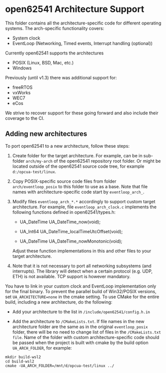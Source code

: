# open62541 Architecture Support

This folder contains all the architecture-specific code for different operating
systems. The arch-specific functionality covers:

- System clock
- EventLoop (Networking, Timed events, Interrupt handling (optional))

Currently open62541 supports the architectures

- POSIX (Linux, BSD, Mac, etc.)
- Windows

Previously (until v1.3) there was additional support for:

- freeRTOS
- vxWorks
- WEC7
- eCos

We strive to recover support for these going forward and also include their
coverage to the CI.

## Adding new architectures

To port open62541 to a new architecture, follow these steps:

1. Create folder for the target architecture. For example, can be in sub-folder ``arch/my-arch`` of the open62541 repository root folder. Or might be located outside of the open62541 source code tree, for example ``d:/opcua-test/linux``.
2. Copy POSIX-specific source code files from folder ``arch/eventloop_posix`` to this folder to use as a base. Note that file names with architecture-specific code start by ``eventloop_arch_``.
3. Modify files ``eventloop_arch_*.*`` accordingly to support custom target architecture.
   For example, file ``eventloop_arch_clock.c`` implements the following functions defined in open62541/types.h:

   - UA_DateTime UA_DateTime_now(void);
   
   - UA_Int64 UA_DateTime_localTimeUtcOffset(void);
   
   - UA_DateTime UA_DateTime_nowMonotonic(void);

   Adjust these function implementations in this and other files to your target architecture.
4. Note that it is not necessary to port all networking subsystems (and interrupts). The library will detect when a certain protocol (e.g. UDP,
   ETH) is not available. TCP support is however mandatory.

You have to link in your custom clock and EventLoop implementation only for the final binary. To prevent the parallel build of Win32/POSIX versions, set ``UA_ARCHITECTURE=none`` in the cmake setting. To use CMake for the entire build, including a new architecture, do the following:

- Add your architecture to the list in ``/include/open62541/config.h.in``

- Add the architecture to ``/CMakeLists.txt``. If file names in the new architecture folder are the same as in the original ``eventloop_posix`` folder, there will be no need to change list of files in the ``/CMakeLists.txt file``. Name of the folder with custom architecture-specific code should be passed when the project is built with cmake by the build option ``UA_ARCH_FOLDER``, for example:

```
mkdir build-wsl2
cd build-wsl2
cmake -UA_ARCH_FOLDER=/mnt/d/opcua-test/linux ../
```

